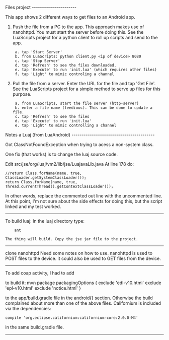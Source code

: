 Files project ----------------------

This app shows 2 different ways to get files to an Android app.
1. Push the file from a PC to the app. This approach makes use
   of nanohttpd. You must start the server before doing this.
   See the LuaScripts project for a python client to roll up
   scripts and send to the app.

        a. tap 'Start Server'
        b. from LuaScripts: python client.py <ip of device> 8080
        c. tap 'Stop Server'
        d. tap 'Refresh' to see the files downloaded.
        e. tap 'Execute' to run 'init.lua' (which requires other files)
        f. tap 'Light' to mimic controling a channel

2. Pull the file from a server. Enter the URL for the file and
   tap 'Get File'. See the LuaScripts project for a simple
   method to serve up files for this purpose.

        a. from LuaScripts, start the file server (http-server)
        b. enter a file name (teedious). This can be done to update a file.
        c. tap 'Refresh' to see the files
        d. tap 'Execute' to run 'init.lua'
        e. tap 'Light' to mimic controlling a channel


Notes a Luaj (from LuaAndroid) -----------------------------------------

Got ClassNotFoundException when trying to acess a non-system class.

One fix (that works) is to change the luaj source code.

Edit src/jse/org/luaj/vm2/lib/jse/LuajavaLib.java
At line 178 do:

    //return Class.forName(name, true, ClassLoader.getSystemClassLoader());
    return Class.forName(name, true, Thread.currentThread().getContextClassLoader());

In other words, replace the commented out line with the uncommented line.
At this point, I'm not sure about the side effects for doing this, but the script linked
and my test worked.

--------------------------------------------------------------

To build luaj:
    In the luaj directory type:

        ant

    The thing will build. Copy the jse jar file to the project.


---------------------------------------------------------------
clone nanohttpd
    Need some notes on how to use.
    nanohttpd is used to POST files to the device.
    it could also be used to GET files from the device.

---------------------------------------------------------------
To add coap activity, I had to add

to build it: mvn package
    packagingOptions {
        exclude 'edl-v10.html'
        exclude 'epl-v10.html'
        exclude 'notice.html'
    }

to the app/build.gradle file in the android{} section. Otherwise the
build complained about more than one of the above files.
Californium is included via the dependencies:

    compile 'org.eclipse.californium:californium-core:2.0.0-M4'

in the same build.gradle file.

---------------------------------------------------------------

